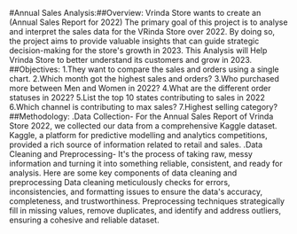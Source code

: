 #Annual Sales Analysis:##Overview:
Vrinda Store wants to create an (Annual Sales Report for 2022)
The primary goal of this project is to analyse and interpret the sales data for the VRinda Store over 2022. By doing so, the project aims to provide valuable insights that can guide strategic decision-making for the store's growth in 2023. This Analysis will Help Vrinda Store to better understand its customers and grow in 2023.
##Objectives:
1.They want to compare the sales and orders using a single chart.
2.Which month got the highest sales and orders?
3.Who purchased more between Men and Women in 2022?
4.What are the different order statuses in 2022?
5.List the top 10 states contributing to sales in 2022 
6.Which channel is contributing to max sales?
7.Highest selling category?
##Methodology:
.Data Collection-
For the Annual Sales Report of Vrinda Store 2022, we collected our data from a comprehensive Kaggle dataset. Kaggle, a platform for predictive modelling and analytics competitions, provided a rich source of information related to retail and sales.
.Data Cleaning and Preprocessing-
It's the process of taking raw, messy information and turning it into something reliable, consistent, and ready for analysis. 
Here are some key components of data cleaning and preprocessing
Data cleaning meticulously checks for errors, inconsistencies, and formatting issues to ensure the data's accuracy, completeness, and trustworthiness.
Preprocessing techniques strategically fill in missing values, remove duplicates, and identify and address outliers, ensuring a cohesive and reliable dataset.







